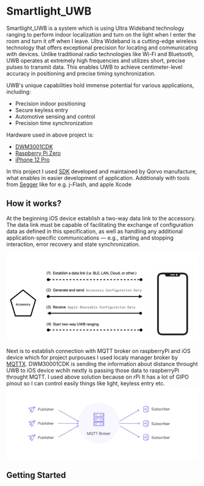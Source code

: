 # Smartlight_UWB

Smartlight_UWB is a system which is using Ultra Wideband technology ranging to perform indoor localization and turn on the light when I enter the room and turn it off when I leave. 
Ultra Wideband is a cutting-edge wireless technology that offers exceptional precision for locating and communicating with devices. Unlike traditional radio technologies like Wi-Fi and Bluetooth, UWB operates at extremely high frequencies and utilizes short, precise pulses to transmit data. This enables UWB to achieve centimeter-level accuracy in positioning and precise timing synchronization.

UWB's unique capabilities hold immense potential for various applications, including:

- Precision indoor positioning
- Secure keyless entry
- Automotive sensing and control
- Precision time synchronization


Hardware used in above project is:
- [DWM3001CDK](https://www.qorvo.com/products/p/DWM3001CDK)
- [Raspberry Pi Zero](https://www.raspberrypi.com/products/raspberry-pi-zero/)
- [iPhone 12 Pro](https://support.apple.com/kb/SP831?locale=pl_PL)

In this project I used [SDK](https://www.qorvo.com/products/p/DWM3001CDK#evaluation-tools) developed and maintained by Qorvo manufacture, what enables in easier development of application. Additionaly with tools from [Segger](https://segger.com/) like for e.g. j-Flash, and apple Xcode

## How it works?

At the beginning iOS device establish a two-way data link to the accessory. The data link must be capable of facilitating the exchange of configuration data as defined in this specification, as well as handling any additional application-specific communications — e.g., starting and stopping interaction, error recovery and state synchronization.

<img src="ReadmeModule/twoWayDataLink.png" width="700">

Next is to establish connection with MQTT broker on raspberryPi and iOS device which for project purpouses I used localy manager broker by [MQTTX](https://mqttx.app/). DWM30001CDK is sending the information about distance throught UWB to iOS device wchih nextly is passing those data to raspberryPi throught MQTT. I used above solution because on rPi It has a lot of GIPO pinout so I can control easily things like light, keyless entry etc.
<img src="ReadmeModule/mqtt.png" width="700">
## Getting Started 